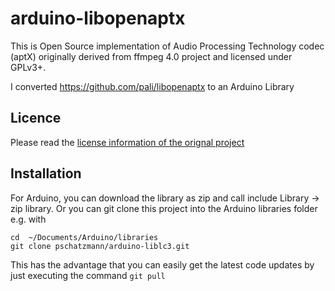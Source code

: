 # arduino-libopenaptx

This is Open Source implementation of Audio Processing Technology codec (aptX)
originally derived from ffmpeg 4.0 project and licensed under GPLv3+. 

I converted https://github.com/pali/libopenaptx to an Arduino Library

## Licence

Please read the [license information of the orignal project](README.orig)

## Installation

For Arduino, you can download the library as zip and call include Library -> zip library. Or you can git clone this project into the Arduino libraries folder e.g. with

```
cd  ~/Documents/Arduino/libraries
git clone pschatzmann/arduino-liblc3.git
```
This has the advantage that you can easily get the latest code updates by just executing the command ```git pull```


